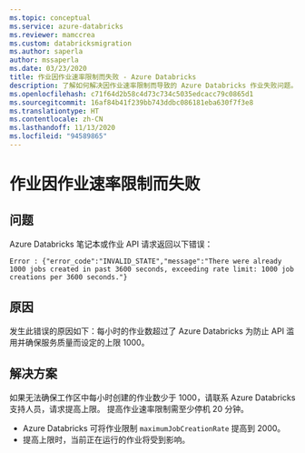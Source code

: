 ```yaml
---
ms.topic: conceptual
ms.service: azure-databricks
ms.reviewer: mamccrea
ms.custom: databricksmigration
ms.author: saperla
author: mssaperla
ms.date: 03/23/2020
title: 作业因作业速率限制而失败 - Azure Databricks
description: 了解如何解决因作业速率限制而导致的 Azure Databricks 作业失败问题。
ms.openlocfilehash: c71f64d2b58c4d73c734c5035edcacc79c0865d1
ms.sourcegitcommit: 16af84b41f239bb743ddbc086181eba630f7f3e8
ms.translationtype: HT
ms.contentlocale: zh-CN
ms.lasthandoff: 11/13/2020
ms.locfileid: "94589865"
---
```

# <a name="job-fails-due-to-job-rate-limit"></a>作业因作业速率限制而失败

## <a name="problem"></a>问题

Azure Databricks 笔记本或作业 API 请求返回以下错误：

```console
Error : {"error_code":"INVALID_STATE","message":"There were already 1000 jobs created in past 3600 seconds, exceeding rate limit: 1000 job creations per 3600 seconds."}
```

## <a name="cause"></a>原因

发生此错误的原因如下：每小时的作业数超过了 Azure Databricks 为防止 API 滥用并确保服务质量而设定的上限 1000。

## <a name="solution"></a>解决方案

如果无法确保工作区中每小时创建的作业数少于 1000，请联系 Azure Databricks 支持人员，请求提高上限。 提高作业速率限制需至少停机 20 分钟。

* Azure Databricks 可将作业限制 `maximumJobCreationRate` 提高到 2000。
* 提高上限时，当前正在运行的作业将受到影响。